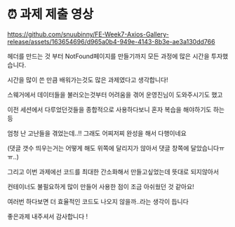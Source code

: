 # ⏰ 과제 제출 영상


https://github.com/snuubinny/FE-Week7-Axios-Gallery-release/assets/163654696/d965a0b4-949e-4143-8b3e-ae3a130dd766


헤더를 만드는 것 부터 NotFound페이지를 만들기까지 모든 과정에 많은 시간을 투자했습니다.

시간을 많이 쓴 만큼 배워가는것도 많은 과제였다고 생각합니다!

스웨거에서 데이터들을 불러오는것부터 어려움을 겪어 운영진님이 도와주시기도 했고

이전 세션에서 다루었던것들을 종합적으로 사용하다보니 혼자 복습을 해야하기도 하는 등 

엄청 난 고난들을 겪었는데..!! 그래도 어찌저찌 완성을 해서 다행이네요

(댓글 갯수 띄우는거는 어떻게 해도 위쪽에 달리지가 않아서 댓글 창쪽에 달았습니다ㅠㅠ..)

그리고 이번 과제에선 코드를 최대한 간소화해서 만들고싶었는데 뜻대로 되지않아서

컨테이너도 불필요하게 많이 만들어 사용한 점이 조금 아쉬웠던 것 같아요!

여러번 하다보면 더 효율적인 코드도 나오지 않을까..라는 생각이 듭니다

좋은과제 내주셔서 감사합니다 !




